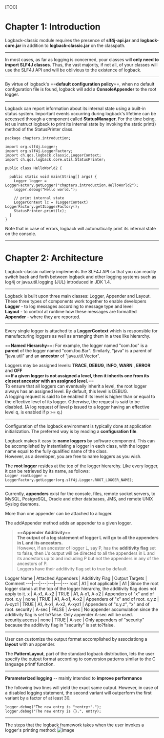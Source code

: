 [TOC]

# Chapter 1: Introduction

Logback-classic module requires the presence of **slf4j-api.jar** and **logback-core.jar** in addition to **logback-classic.jar** on the classpath.

---

In most cases, as far as logging is concerned, your classes will **only need to import SLF4J classes**. Thus, the vast majority, if not all, of your classes will use the SLF4J API and will be oblivious to the existence of logback.

---

By virtue of logback's ==**default configuration policy**==, when no default configuration file is found, logback will add a **ConsoleAppender** to the root logger.

---

Logback can report information about its internal state using a built-in status system. Important events occurring during logback's lifetime can be accessed through a component called **StatusManager**. For the time being, let us instruct logback to print its internal state by invoking the static print() method of the StatusPrinter class.  
```
package chapters.introduction;

import org.slf4j.Logger;
import org.slf4j.LoggerFactory;
import ch.qos.logback.classic.LoggerContext;
import ch.qos.logback.core.util.StatusPrinter;

public class HelloWorld2 {

  public static void main(String[] args) {
    Logger logger = LoggerFactory.getLogger("chapters.introduction.HelloWorld2");
    logger.debug("Hello world.");

    // print internal state
    LoggerContext lc = (LoggerContext) LoggerFactory.getILoggerFactory();
    StatusPrinter.print(lc);
  }
}
```

Note that in case of errors, logback will automatically print its internal state on the console.

---

# Chapter 2: Architecture

Logback-classic natively implements the SLF4J API so that you can readily switch back and forth between logback and other logging systems such as log4j or java.util.logging (JUL) introduced in JDK 1.4.

---

Logback is built upon three main classes: Logger, Appender and Layout. These three types of components work together to enable developers   
**Logger** - to log messages according to message type and level  
**Layout** - to control at runtime how these messages are formatted  
**Appender** - where they are reported.

---

Every single logger is attached to a **LoggerContext** which is responsible for manufacturing loggers as well as arranging them in a tree like hierarchy.

==**Named Hierarchy**==: For example, the logger named "com.foo" is a **parent** of the logger named "com.foo.Bar". Similarly, "java" is a parent of "java.util" and an **ancestor** of "java.util.Vector".

Loggers may be assigned levels: **TRACE**, **DEBUG**, **INFO**, **WARN** , **ERROR** and **OFF**  
==**If a given logger is not assigned a level, then it inherits one from its closest ancestor with an assigned level.**==  
To ensure that all loggers can eventually inherit a level, the root logger always has an assigned level. By default, this level is DEBUG.  
A logging request is said to be enabled if its level is higher than or equal to the effective level of its logger. Otherwise, the request is said to be disabled. (A log request of level p issued to a logger having an effective level q, is enabled if p >= q.)  

---

Configuration of the logback environment is typically done at application initialization. The preferred way is by reading a **configuration file**.

Logback makes it easy to **name loggers** by software component. This can be accomplished by instantiating a logger in each class, with the logger name equal to the fully qualified name of the class.  
However, as a developer, you are free to name loggers as you wish.

The **root logger** resides at the top of the logger hierarchy. Like every logger, it can be retrieved by its name, as follows:   
```Logger rootLogger = LoggerFactory.getLogger(org.slf4j.Logger.ROOT_LOGGER_NAME);```

---

Currently, **appenders** exist for the console, files, remote socket servers, to MySQL, PostgreSQL, Oracle and other databases, JMS, and remote UNIX Syslog daemons.

More than one appender can be attached to a logger.

The addAppender method adds an appender to a given logger. 

> ==**Appender Additivity**==  
**The output of a log statement of logger L will go to all the appenders in L and its ancestors.**  
However, if an ancestor of logger L, say P, has the **additivity flag** set to false, then L's output will be directed to all the appenders in L and its ancestors up to and including P but not the appenders in any of the ancestors of P.   
Loggers have their additivity flag set to true by default.

Logger Name | Attached Appenders | Additivity Flag | Output Targets | Comment
---|---|---|---|---|---
root | A1 | not applicable | A1 | Since the root logger stands at the top of the logger hierarchy, the additivity flag does not apply to it.
x | A-x1, A-x2 | TRUE | A1, A-x1, A-x2 | Appenders of "x" and of root.
x.y | none | TRUE | A1, A-x1, A-x2 | Appenders of "x" and of root.
x.y.z | A-xyz1 | TRUE | A1, A-x1, A-x2, A-xyz1 | Appenders of "x.y.z", "x" and of root.
security | A-sec | FALSE | A-sec | No appender accumulation since the additivity flag is set to?false. Only appender A-sec will be used.
security.access | none | TRUE | A-sec | Only appenders of "security" because the additivity flag in "security" is set to?false.

---

User can customize the output format accomplished by associationg a **layout** with an appender.  

The **PatternLayout**, part of the standard logback distribution, lets the user specify the output format according to conversion patterns similar to the C language printf function.

---

**Parameterized logging** -- mainly intended to **improve performance**

The following two lines will yield the exact same output. However, in case of a disabled logging statement, the second variant will outperform the first variant by a factor of at least 30.
```
logger.debug("The new entry is "+entry+".");
logger.debug("The new entry is {}.", entry);
```

---
The steps that the logback framework takes when the user invokes a logger's printing method:
![image](https://logback.qos.ch/manual/images/chapters/architecture/underTheHoodSequence2.gif)